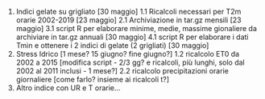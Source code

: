 1. Indici gelate su grigliato [30 maggio]
  1.1 Ricalcoli necessari per T2m orarie 2002-2019 [23 maggio]
  2.1 Archiviazione in tar.gz mensili [23 maggio]
  3.1 script R per elaborare minime, medie, massime gionaliere da archiviare in tar.gz annuali [30 maggio]
  4.1 script R per elaborare i dati Tmin e ottenere i 2 indici di gelate (2 grigliati) [30 maggio]
2. Stress Idrico [1 mese? 15 giugno? fine giugno?]
  1.2 ricalcolo ET0 da 2002 a 2015 [modifica script - 2/3 gg? e ricalcoli, più lunghi, solo dal 2002 al 2011 inclusi - 1 mese?]
  2.2 ricalcolo precipitazioni orarie giornaliere [come farlo? insieme ai ricalcoli t?]
3. Altro indice con UR e T orarie...
